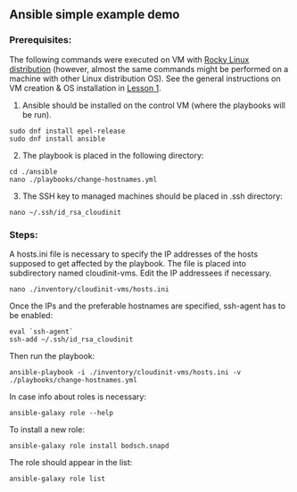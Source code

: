 ## Ansible simple example demo ## 

### Prerequisites: ###

The following commands were executed on VM with [Rocky Linux distribution](https://download.rockylinux.org/pub/rocky/9/isos/x86_64/Rocky-9.1-x86_64-minimal.iso) (however, almost the same commands might be performed on a machine with other Linux distribution OS).
See the general instructions on VM creation & OS installation in [Lesson 1](../01-devops_introductory_virtualization_09-aug-2022/README.md).

1. Ansible should be installed on the control VM (where the playbooks will be run).

```
sudo dnf install epel-release
sudo dnf install ansible
```

2. The playbook is placed in the following directory:

```
cd ./ansible
nano ./playbooks/change-hostnames.yml
```

3. The SSH key to managed machines should be placed in .ssh directory:

```
nano ~/.ssh/id_rsa_cloudinit
```

### Steps: ###

A hosts.ini file is necessary to specify the IP addresses of the hosts supposed to get affected by the playbook. 
The file is placed into subdirectory named cloudinit-vms. Edit the IP addressees if necessary.
```
nano ./inventory/cloudinit-vms/hosts.ini
```

Once the IPs and the preferable hostnames are specified, ssh-agent has to be enabled:
```
eval `ssh-agent`
ssh-add ~/.ssh/id_rsa_cloudinit
```

Then run the playbook:
```
ansible-playbook -i ./inventory/cloudinit-vms/hosts.ini -v ./playbooks/change-hostnames.yml
```

In case info about roles is necessary:
```
ansible-galaxy role --help
```

To install a new role:
```
ansible-galaxy role install bodsch.snapd
```
The role should appear in the list:
```
ansible-galaxy role list
```

